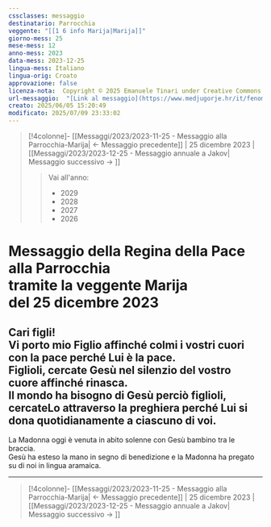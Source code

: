 ```yaml
---
cssclasses: messaggio
destinatario: Parrocchia
veggente: "[[1 6 info Marija|Marija]]"
giorno-mess: 25
mese-mess: 12
anno-mess: 2023
data-mess: 2023-12-25
lingua-mess: Italiano
lingua-orig: Croato
approvazione: false
licenza-nota:  Copyright © 2025 Emanuele Tinari under Creative Commons BY-NC-SA 4.0 https://creativecommons.org/licenses/by-nc-sa/4.0/
url-messaggio:  "[Link al messaggio](https://www.medjugorje.hr/it/fenomeno-di-medjugorje/messaggi-della-madonna/?datum=2023-12-1)"
creato: 2025/06/05 15:20:49
modificato: 2025/07/09 23:33:02
---
```


> [!4colonne]- [[Messaggi/2023/2023-11-25 - Messaggio alla Parrocchia-Marija| ← Messaggio precedente]] | 25 dicembre 2023 | [[Messaggi/2023/2023-12-25 - Messaggio annuale a Jakov| Messaggio successivo → ]]
>> <span class="verde">Vai all'anno:</span>
>> - 2029
>> - 2028
>> - 2027
>> - 2026
>

# Messaggio della Regina della Pace<br>alla Parrocchia<br>tramite la veggente Marija<br>del 25 dicembre 2023

## Cari figli!<br>Vi porto mio Figlio affinché colmi i vostri cuori con la pace perché Lui è la pace.<br>Figlioli, cercate Gesù nel silenzio del vostro cuore affinché rinasca.<br>Il mondo ha bisogno di Gesù perciò figlioli, cercateLo attraverso la preghiera perché Lui si dona quotidianamente a ciascuno di voi.

La Madonna oggi è venuta in abito solenne con Gesù bambino tra le braccia.<br>Gesù ha esteso la mano in segno di benedizione e la Madonna ha pregato su di noi in lingua aramaica.

***

> [!4colonne]- [[Messaggi/2023/2023-11-25 - Messaggio alla Parrocchia-Marija| ← Messaggio precedente]] | 25 dicembre 2023 | [[Messaggi/2023/2023-12-25 - Messaggio annuale a Jakov| Messaggio successivo → ]]
